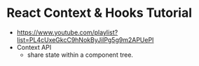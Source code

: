 # React Context & Hooks Tutorial

* <https://www.youtube.com/playlist?list=PL4cUxeGkcC9hNokByJilPg5g9m2APUePI>
* Context API
  * share state within a component tree.
  